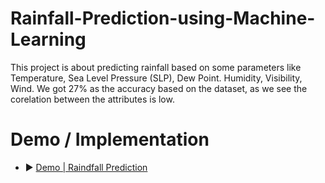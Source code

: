 # Rainfall-Prediction-using-Machine-Learning

This project is about predicting rainfall based on some parameters like Temperature, Sea Level Pressure (SLP), Dew Point. Humidity, Visibility, Wind. We got 27% as the accuracy based on the dataset, as we see the corelation between the attributes is low.


# Demo / Implementation

- ▶️ [Demo | Raindfall Prediction](https://youtu.be/uX9tTAcVbZM?si=uZasa3iUwbHxiJF4) 
